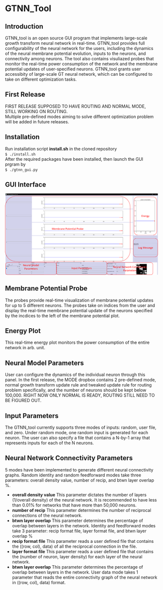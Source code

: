 # GTNN_Tool
## Introduction
GTNN_tool is an open source GUI program that implements large-scale growth transform neural network in real-time. GTNN_tool provides full configurability of the neural network for the users, including the dynamics of the neural membrane potential evolution, inputs to the neurons, and connectivity among neurons. The tool also contains visuliazed probes that monitor the real-time power consumption of the network and the membrane potential updates of user-specified neurons. GTNN_tool grants user accessibity of large-scale GT neural network, which can be configured to take on different optimization tasks.  
## First Release
FIRST RELEASE SUPPOSED TO HAVE ROUTING AND NORMAL MODE, STILL WORKING ON ROUTING.  
Multiple pre-defined modes aiming to solve different optimization problem will be added in future releases.  
## Installation
Run installation script **install.sh** in the cloned repository  
`$ ./install.sh`  
After the required packages have been installed, then launch the GUI prgram by  
`$ ./gtnn_gui.py`
## GUI Interface
![GUI](/figures/fig_gui.png)
## Membrane Potential Probe
The probes provide real-time visualization of membrane potential updates for up to 5 different neurons. The probes take on indices from the user and display the real-time membrane potential update of the neurons specified by the incdices to the left of the membrane potential plot.  
## Energy Plot
This real-time energy plot monitors the power consumption of the entire network in arb. unit.
## Neural Model Parameters
User can configure the dynamics of the individual neuron through this panel. In the first release, the MODE dropbox contains 2 pre-defined mode, normal growth transform update rule and tweaked update rule for routing problem specifically, and the number of neurons should be kept below 100,000. RIGHT NOW ONLY NORMAL IS READY, ROUTING STILL NEED TO BE FIGURED OUT.
## Input Parameters
The GTNN_tool currently supports three modes of inputs: random, user file, and zero. Under random mode, one random input is generated for each neuron. The user can also specify a file that contains a N-by-1 array that represents inputs for each of the N neurons. 
## Neural Network Connectivity Parameters
5 modes have been implemented to generate different neural connectivity graphs. Random identity and random feedforward modes take three parameters: overall density value, number of recip, and btwn layer overlap %.  
 - **overall density value** This parameter dictates the number of layers (1/overall density) of the neural network. It is recommended to have less than 0.01% for networks that have more than 50,000 neurons. 
 - **number of recip** This parameter determines the number of reciprocal connections of the neural network.  
 - **btwn layer overlap** This parameter determines the percentage of overlap between layers in the network.
Identity and feedforward modes take 3 parameter: recip format file, layer format file, and btwn layer overlap %
 - **recip format file** This parameter reads a user defined file that contains the ((row, col), data) of all the reciprocal connection in the file.  
 - **layer format file** This parameter reads a user defined file that contains the (number of neuron, layer density) for each layer of the neural network.  
 - **btwn layer overlap** This parameter determines the percentage of overlap between layers in the network.
User data mode takes 1 parameter that reads the entire connectivity graph of the neural network in ((row, col), data) format.


